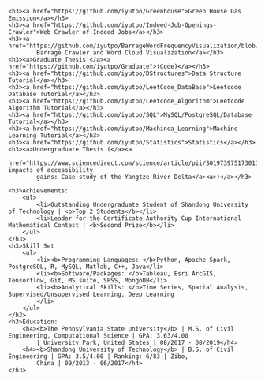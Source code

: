 
    <h3><a href="https://github.com/iyutpo/Greenhouse">Green House Gas Emission</a></h3>
    <h3><a href="https://github.com/iyutpo/Indeed-Job-Openings-Crawler">Web Crawler of Indeed Jobs</a></h3>
    <h3><a href="https://github.com/iyutpo/BarrageWordFrequencyVisualization/blob/master/BilibiliBarrage.ipynb">Bilibili
            Barrage Crawler and Word Cloud Visualization</a></h3>
    <h3><a>Graduate Thesis </a><a href="https://github.com/iyutpo/Graduate">(Code)</a></h3>
    <h3><a href="https://github.com/iyutpo/DStructures">Data Structure Tutorial</a></h3>
    <h3><a href="https://github.com/iyutpo/LeetCode_DataBase">Leetcode Database Tutorial</a></h3>
    <h3><a href="https://github.com/iyutpo/Leetcode_Algorithm">Leetcode Algorithm Tutorial</a></h3>
    <h3><a href="https://github.com/iyutpo/SQL">MySQL/PostgreSQL/Database Tutorial</a></h3>
    <h3><a href="https://github.com/iyutpo/Machinea_Learning">Machine Learning Tutorial</a></h3>
    <h3><a href="https://github.com/iyutpo/Statistics">Statistics</a></h3>
    <h3><a>Undergraduate Thesis (</a><a
            href="https://www.sciencedirect.com/science/article/pii/S0197397517301790">Economic impacts of accessibility
            gains: Case study of the Yangtze River Delta</a><a>)</a></h3>

    <h3>Achievements:
        <ul>
            <li>Outstanding Undergraduate Student of Shandong University of Technology | <b>Top 2 Students</b></li>
            <li>Leader for the Certificate Authority Cup International Mathematical Contest | <b>Second Prize</b></li>
        </ul>
    </h3>
    <h3>Skill Set
        <ul>
            <li><b>Programming Languages: </b>Python, Apache Spark, PostgreSQL, R, MySQL, Matlab, C++, Java</li>
            <li><b>Software/Packages: </b>Tableau, Esri ArcGIS, Tensorflow, Git, MS suite, SPSS, MongoDB</li>
            <li><b>Analytical Skills: </b>Time Series, Spatial Analysis, Supervised/Unsupervised Learning, Deep Learning
            </li>
        </ul>
    </h3>
    <h3>Education:
        <h4><b>The Pennsylvania State University</b> | M.S. of Civil Engineering, Computational Science | GPA: 3.63/4.00
            | University Park, United States | 08/2017 - 08/2019</h4>
        <h4><b>Shandong University of Technology</b> | B.S. of Civil Engineering | GPA: 3.5/4.00 | Ranking: 6/83 | Zibo,
            China | 09/2013 - 06/2017</h4>
    </h3>
</body>

</html>
